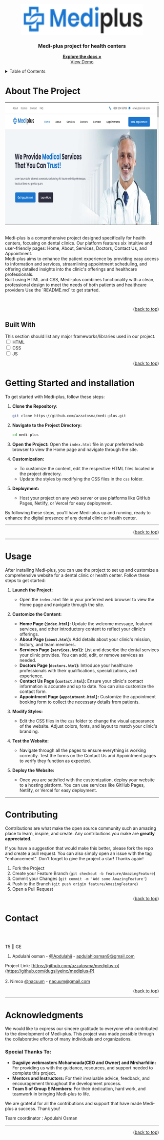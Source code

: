 <a id="readme-top"></a>


<!-- PROJECT LOGO -->
<br />
<div align="center">
  <a href="https://github.com/dugsiiyeinc/mediplus-P">
    <img src="img/logo.png" alt="Logo" width="400" height="100">
  </a>

  <h3 align="center">Medi-plua project for health centers</h3>

  <p align="center">
    <a href="https://github.com/dugsiiyeinc/mediplus-P"><strong>Explore the docs »</strong></a>
    <br />
    <a href="mediplus-p.vercel.app">View Demo</a>
  </p>
</div>

<details>
  <summary>Table of Contents</summary>
  <ol>
    <li>
      <a href="#about-the-project">About The Project</a>
      <ul>
        <li><a href="#built-with">Built With</a></li>
      </ul>
    </li>
    <li>
      <a href="#getting-started">Getting Started</a>
    </li>
    <li><a href="#usage">Usage</a></li>
    <li><a href="#contributing">Contributing</a></li>
    <li><a href="#contact">Contact</a></li>
    <li><a href="#acknowledgments">Acknowledgments</a></li>
  </ol>
</details>
<!-- ABOUT THE PROJECT -->
<h1>About The Project</h1>

<div align="center">
  <a href="https://github.com/dugsiiyeinc/mediplus-P">
    <img src="project-about.jpg" alt="Logo" width="800" height="400">
  </a><br><br></div>
<p>Medi-plus is a comprehensive project designed specifically for health centers, focusing on dental clinics.
    Our platform features six intuitive and user-friendly pages: Home, About, Services, Doctors, Contact Us, and Appointment.<br> Medi-plus aims to enhance 
    the patient experience by providing easy access to information and services, streamlining appointment scheduling, and offering detailed insights into 
    the clinic's offerings and healthcare professionals. <br>Built using HTML and CSS, Medi-plus combines functionality with a clean, professional design to meet the needs 
    of both patients and healthcare providers
Use the `README.md` to get started.</p><br>

<p align="right">(<a href="#readme-top">back to top</a>)</p>

<!-- built with-->
<h2>Built With</h2> 
This section should list any major frameworks/libraries used in our project. <br>
<div>
  <input type="checkbox"> HTML<br>
  <input type="checkbox"> CSS<br>
  <input type="checkbox"> JS<br>
  </div>


<p align="right">(<a href="#readme-top">back to top</a>)</p>

<h1> Getting Started and installation</h1>


To get started with Medi-plus, follow these steps:

1. **Clone the Repository:**
   ```bash
   git clone https://github.com/azzatosma/medi-plus.git
   ```

2. **Navigate to the Project Directory:**
   ```bash
   cd medi-plus
   ```

3. **Open the Project:**
   Open the `index.html` file in your preferred web browser to view the Home page and navigate through the site.

4. **Customization:**
   - To customize the content, edit the respective HTML files located in the project directory.
   - Update the styles by modifying the CSS files in the `css` folder.

5. **Deployment:**
   - Host your project on any web server or use platforms like GitHub Pages, Netlify, or Vercel for easy deployment.

By following these steps, you'll have Medi-plus up and running, ready to enhance the digital presence of any dental clinic or health center.

---


<p align="right">(<a href="#readme-top">back to top</a>)</p>

---

<h1>Usage</h1>

After installing Medi-plus, you can use the project to set up and customize a comprehensive website for a dental clinic or health center. Follow these steps to get started:

1. **Launch the Project:**
   - Open the `index.html` file in your preferred web browser to view the Home page and navigate through the site.

2. **Customize the Content:**
   - **Home Page (`index.html`):** Update the welcome message, featured services, and other introductory content to reflect your clinic's offerings.
   - **About Page (`about.html`):** Add details about your clinic's mission, history, and team members.
   - **Services Page (`services.html`):** List and describe the dental services your clinic provides. You can add, edit, or remove services as needed.
   - **Doctors Page (`doctors.html`):** Introduce your healthcare professionals with their qualifications, specializations, and experience.
   - **Contact Us Page (`contact.html`):** Ensure your clinic's contact information is accurate and up to date. You can also customize the contact form.
   - **Appointment Page (`appointment.html`):** Customize the appointment booking form to collect the necessary details from patients.

3. **Modify Styles:**
   - Edit the CSS files in the `css` folder to change the visual appearance of the website. Adjust colors, fonts, and layout to match your clinic's branding.

4. **Test the Website:**
   - Navigate through all the pages to ensure everything is working correctly. Test the forms on the Contact Us and Appointment pages to verify they function as expected.

5. **Deploy the Website:**
   - Once you are satisfied with the customization, deploy your website to a hosting platform. You can use services like GitHub Pages, Netlify, or Vercel for easy deployment.

---

<!-- CONTRIBUTING -->
<h1>Contributing</h1>

Contributions are what make the open source community such an amazing place to learn, inspire, and create. Any contributions you make are **greatly appreciated**.

If you have a suggestion that would make this better, please fork the repo and create a pull request. You can also simply open an issue with the tag "enhancement".
Don't forget to give the project a star! Thanks again!

1. Fork the Project
2. Create your Feature Branch (`git checkout -b feature/AmazingFeature`)
3. Commit your Changes (`git commit -m 'Add some AmazingFeature'`)
4. Push to the Branch (`git push origin feature/AmazingFeature`)
5. Open a Pull Request

<p align="right">(<a href="#readme-top">back to top</a>)</p>
<!-- CONTACT -->
<h1>Contact</h1>
<br><br>

T5 || GE
<br>

  1.  Apdulahi osman - [@Apdulahii](https://www.facebook.com/profile.php?id=100094080536129&mibextid=kFxxJD) - apdulahiosman9@gmail.com

Project Link: [https://github.com/azzatosma/mediplus-p](https://github.com/dugsiiyeinc/mediplus-P)<br><br>
  2.  Nimco [@nacuum]() - nacuum@gmail.com
<p align="right">(<a href="#readme-top">back to top</a>)</p>

---

<h1>Acknowledgments</h1>

We would like to express our sincere gratitude to everyone who contributed to the development of Medi-plus. This project was made possible through the collaborative efforts of many individuals and organizations.

### Special Thanks To:

- **Dugsiiye webmasters Mchamouda(CEO and Owner) and  Mrsharfdiin:** For providing us with the guidance, resources, and support needed to complete this project.
- **Mentors and Instructors:** For their invaluable advice, feedback, and encouragement throughout the development process.
 - **Team 5 of Group E Members:** For their dedication, hard work, and teamwork in bringing Medi-plus to life.


We are grateful for all the contributions and support that have made Medi-plus a success. Thank you!

Team coordinator : Apdulahi Osman

---

<p align="right">(<a href="#readme-top">back to top</a>)</p>



